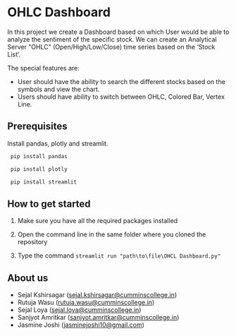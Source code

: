 # OHLC Dashboard

In this project we create a Dashboard based on which User would be able to analyze the sentiment of the specific stock. We can create an Analytical Server "OHLC" (Open/High/Low/Close) time series based on the ‘Stock List’.

The special features are:

- User should have the ability to search the different stocks based on the symbols and view the chart.
- Users should have ability to switch between OHLC, Colored Bar, Vertex Line.


## Prerequisites
Install pandas, plotly and streamlit.

```bash
 pip install pandas  
```

```bash
 pip install plotly 
```

```bash
 pip install streamlit 
```

## How to get started
1. Make sure you have all the required packages installed

2. Open the command line in the same folder where you cloned the repository

3. Type the command `streamlit run "path\to\file\OHCL Dashboard.py"`




  
##  About us
- Sejal Kshirsagar (sejal.kshirsagar@cumminscollege.in)
- Rutuja Wasu (rutuja.wasu@cumminscollege.in)
- Sejal Loya (sejal.loya@cumminscollege.in)
- Sanjyot Amritkar (sanjyot.amritkar@cumminscollege.in)
- Jasmine Joshi (jasminejoshi10@gmail.com)
  
